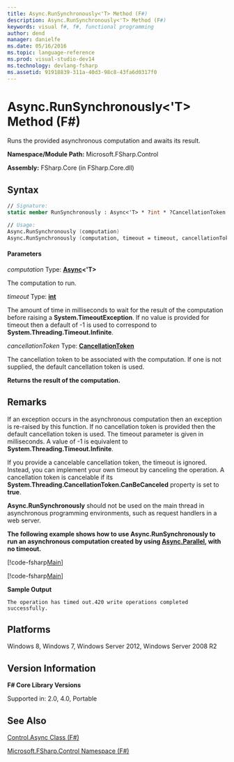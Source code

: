 ```yaml
---
title: Async.RunSynchronously<'T> Method (F#)
description: Async.RunSynchronously<'T> Method (F#)
keywords: visual f#, f#, functional programming
author: dend
manager: danielfe
ms.date: 05/16/2016
ms.topic: language-reference
ms.prod: visual-studio-dev14
ms.technology: devlang-fsharp
ms.assetid: 91918839-311a-40d3-98c8-43fa6d0317f0 
---
```


# Async.RunSynchronously<'T> Method (F#)

Runs the provided asynchronous computation and awaits its result.

**Namespace/Module Path:** Microsoft.FSharp.Control

**Assembly:** FSharp.Core (in FSharp.Core.dll)

## Syntax

```fsharp
// Signature:
static member RunSynchronously : Async<'T> * ?int * ?CancellationToken -> 'T

// Usage:
Async.RunSynchronously (computation)
Async.RunSynchronously (computation, timeout = timeout, cancellationToken = cancellationToken)
```

#### Parameters

*computation*
Type: **[Async](https://msdn.microsoft.com/library/e0b28ea2-dea5-4021-b2b9-d7d4761babde)&lt;'T&gt;**

The computation to run.

*timeout*
Type: **[int](https://msdn.microsoft.com/library/025d5455-3622-4ea5-9573-3ecbd4ee1375)**

The amount of time in milliseconds to wait for the result of the computation before raising a **System.TimeoutException**. If no value is provided for timeout then a default of -1 is used to correspond to **System.Threading.Timeout.Infinite**.

*cancellationToken*
Type: **[CancellationToken](https://msdn.microsoft.com/library/31a3eafe-b61b-46c4-927d-bc9a3ae357c2)**

The cancellation token to be associated with the computation. If one is not supplied, the default cancellation token is used.

**Returns the result of the computation.**

## Remarks

If an exception occurs in the asynchronous computation then an exception is re-raised by this function. If no cancellation token is provided then the default cancellation token is used. The timeout parameter is given in milliseconds. A value of -1 is equivalent to **System.Threading.Timeout.Infinite**.

If you provide a cancelable cancellation token, the timeout is ignored. Instead, you can implement your own timeout by canceling the operation. A cancellation token is cancelable if its **System.Threading.CancellationToken.CanBeCanceled** property is set to **true**.

**Async.RunSynchronously** should not be used on the main thread in asynchronous programming environments, such as request handlers in a web server.

**The following example shows how to use Async.RunSynchronously to run an asynchronous computation created by using [Async.Parallel](https://msdn.microsoft.com/library/aa9b0355-2d55-4858-b943-cbe428de9dc4), with no timeout.**

[!code-fsharp[Main](snippets/fsasyncapis/snippet1.fs)]

[!code-fsharp[Main](snippets/fsasyncapis/snippet2.fs)]

**Sample Output**

```
The operation has timed out.420 write operations completed successfully.
```

## Platforms

Windows 8, Windows 7, Windows Server 2012, Windows Server 2008 R2

## Version Information

**F# Core Library Versions**

Supported in: 2.0, 4.0, Portable

## See Also

[Control.Async Class &#40;F&#35;&#41;](Control.Async-Class-%5BFSharp%5D.md)

[Microsoft.FSharp.Control Namespace &#40;F&#35;&#41;](Microsoft.FSharp.Control-Namespace-%5BFSharp%5D.md)
